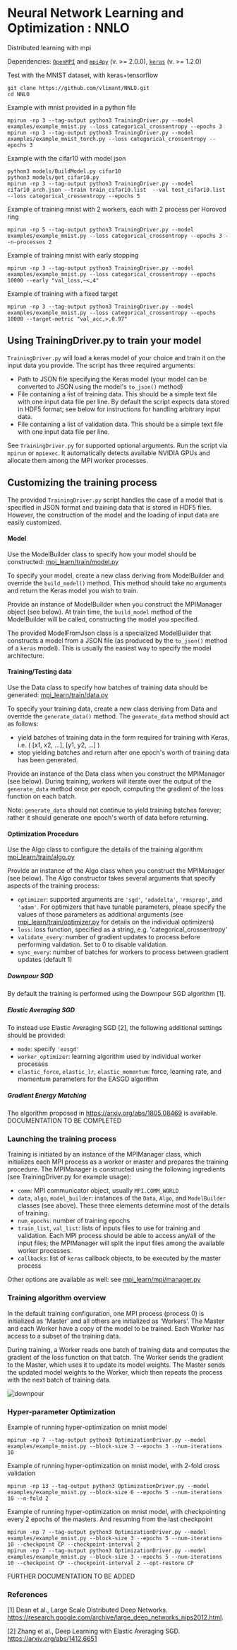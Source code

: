 # Neural Network Learning and Optimization : NNLO
Distributed learning with mpi

Dependencies: [`OpenMPI`](https://www.open-mpi.org/) and [`mpi4py`](http://mpi4py.readthedocs.io/en/stable/) (v. >= 2.0.0), [`keras`](https://keras.io/) (v. >= 1.2.0)

Test with the MNIST dataset, with keras+tensorflow
```
git clone https://github.com/vlimant/NNLO.git
cd NNLO
```
Example with mnist provided in a python file
```
mpirun -np 3 --tag-output python3 TrainingDriver.py --model examples/example_mnist.py --loss categorical_crossentropy --epochs 3
mpirun -np 3 --tag-output python3 TrainingDriver.py --model examples/example_mnist_torch.py --loss categorical_crossentropy --epochs 3
```

Example with the cifar10 with model json
```
python3 models/BuildModel.py cifar10
python3 models/get_cifar10.py
mpirun -np 3 --tag-output python3 TrainingDriver.py --model cifar10_arch.json --train train_cifar10.list  --val test_cifar10.list --loss categorical_crossentropy --epochs 5
```

Example of training mnist with 2 workers, each with 2 process per Horovod ring
```
mpirun -np 5 --tag-output python3 TrainingDriver.py --model examples/example_mnist.py --loss categorical_crossentropy --epochs 3 --n-processes 2
```

Example of training mnist with early stopping
```
mpirun -np 3 --tag-output python3 TrainingDriver.py --model examples/example_mnist.py --loss categorical_crossentropy --epochs 10000 --early "val_loss,~<,4"
```

Example of training with a fixed target
```
mpirun -np 3 --tag-output python3 TrainingDriver.py --model examples/example_mnist.py --loss categorical_crossentropy --epochs 10000 --target-metric "val_acc,>,0.97"
```

## Using TrainingDriver.py to train your model

`TrainingDriver.py` will load a keras model of your choice and train it on the input data you provide.  The script has three required arguments:
- Path to JSON file specifying the Keras model (your model can be converted to JSON using the model's `to_json()` method)  
- File containing a list of training data.  This should be a simple text file with one input data file per line.  By default the script expects data stored in HDF5 format; see below for instructions for handling arbitrary input data.
- File containing a list of validation data.  This should be a simple text file with one input data file per line.  

See `TrainingDriver.py` for supported optional arguments.  Run the script via `mpirun` or `mpiexec`.  It automatically detects available NVIDIA GPUs and allocate them among the MPI worker processes.

## Customizing the training process

The provided `TrainingDriver.py` script handles the case of a model that is specified in JSON format and training data that is stored in HDF5 files. However, the construction of the model and the loading of input data are easily customized.  

#### Model

Use the ModelBuilder class to specify how your model should be constructed:
[mpi_learn/train/model.py](mpi_learn/train/model.py)

To specify your model, create a new class deriving from ModelBuilder and override the `build_model()` method.  This method should take no arguments and return the Keras model you wish to train.

Provide an instance of ModelBuilder when you construct the MPIManager object (see below).  At train time, the `build_model` method of the ModelBuilder will be called, constructing the model you specified.  

The provided ModelFromJson class is a specialized ModelBuilder that constructs a model from a JSON file (as produced by the `to_json()` method of a `keras` model).  This is usually the easiest way to specify the model architecture.

#### Training/Testing data 

Use the Data class to specify how batches of training data should be generated:
[mpi_learn/train/data.py](mpi_learn/train/data.py)

To specify your training data, create a new class deriving from Data and override the `generate_data()` method.  The `generate_data` method should act as follows:
- yield batches of training data in the form required for training with Keras, i.e. ( [x1, x2, ...], [y1, y2, ...] )
- stop yielding batches and return after one epoch's worth of training data has been generated.  

Provide an instance of the Data class when you construct the MPIManager (see below).  During training, workers will iterate over the output of the `generate_data` method once per epoch, computing the gradient of the loss function on each batch. 

Note: `generate_data` should not continue to yield training batches forever; rather it should generate one epoch's worth of data before returning.  

#### Optimization Procedure

Use the Algo class to configure the details of the training algorithm:
[mpi_learn/train/algo.py](mpi_learn/train/algo.py)

Provide an instance of the Algo class when you construct the MPIManager (see below).  The Algo constructor takes several arguments that specify aspects of the training process:
- `optimizer`: supported arguments are `'sgd'`, `'adadelta'`, `'rmsprop'`, and `'adam'`.  For optimizers that have tunable parameters, please specify the values of those parameters as additional arguments (see [mpi_learn/train/optimizer.py](mpi_learn/train/optimizer.py) for details on the individual optimizers)
- `loss`: loss function, specified as a string, e.g. 'categorical_crossentropy'
- `validate_every`: number of gradient updates to process before performing validation.  Set to 0 to disable validation.
- `sync_every`: number of batches for workers to process between gradient updates (default 1)

##### Downpour SGD
By default the training is performed using the Downpour SGD algorithm [1].

##### Elastic Averaging SGD
To instead use Elastic Averaging SGD [2], the following additional settings should be provided:
- `mode`: specify `'easgd'`
- `worker_optimizer`: learning algorithm used by individual worker processes
- `elastic_force`, `elastic_lr`, `elastic_momentum`: force, learning rate, and momentum parameters for the EASGD algorithm

##### Gradient Energy Matching
The algorithm proposed in https://arxiv.org/abs/1805.08469 is available. DOCUMENTATION TO BE COMPLETED

### Launching the training process

Training is initiated by an instance of the MPIManager class, which initializes each MPI process as a worker or master and prepares the training procedure.  The MPIManager is constructed using the following ingredients (see TrainingDriver.py for example usage):
- `comm`: MPI communicator object, usually `MPI.COMM_WORLD`
- `data`, `algo`, `model_builder`: instances of the `Data`, `Algo`, and `ModelBuilder` classes (see above).  These three elements determine most of the details of training.
- `num_epochs`: number of training epochs
- `train_list`, `val_list`: lists of inputs files to use for training and validation.  Each MPI process should be able to access any/all of the input files; the MPIManager will split the input files among the available worker processes.
- `callbacks`: list of `keras` callback objects, to be executed by the master process

Other options are available as well: see [mpi_learn/mpi/manager.py](mpi_learn/mpi/manager.py)

### Training algorithm overview

In the default training configuration, one MPI process (process 0) is initialized as 'Master' and all others are initialized as 'Workers'.  The Master and each Worker have a copy of the model to be trained.  Each Worker has access to a subset of the training data.  

During training, a Worker reads one batch of training data and computes the gradient of the loss function on that batch.  The Worker sends the gradient to the Master, which uses it to update its model weights.  The Master sends the updated model weights to the Worker, which then repeats the process with the next batch of training data.  

![downpour](docs/downpour.png)

### Hyper-parameter Optimization

Example of running hyper-optimization on mnist model
```
mpirun -np 7 --tag-output python3 OptimizationDriver.py --model examples/example_mnist.py --block-size 3 --epochs 3 --num-iterations 10
```

Example of running hyper-optimization on mnist model, with 2-fold cross validation
```
mpirun -np 13 --tag-output python3 OptimizationDriver.py --model examples/example_mnist.py --block-size 6 --epochs 5 --num-iterations 10 --n-fold 2
```

Example of running hyper-optimization on mnist model, with checkpointing every 2 epochs of the masters. And resuming from the last checkpoint
```
mpirun -np 7 --tag-output python3 OptimizationDriver.py --model examples/example_mnist.py --block-size 3 --epochs 5 --num-iterations 10 --checkpoint CP --checkpoint-interval 2
mpirun -np 7 --tag-output python3 OptimizationDriver.py --model examples/example_mnist.py --block-size 3 --epochs 5 --num-iterations 10 --checkpoint CP --checkpoint-interval 2 --opt-restore CP
```


FURTHER DOCUMENTATION TO BE ADDED

### References

[1] Dean et al., Large Scale Distributed Deep Networks.  https://research.google.com/archive/large_deep_networks_nips2012.html.

[2] Zhang et al., Deep Learning with Elastic Averaging SGD.  https://arxiv.org/abs/1412.6651
